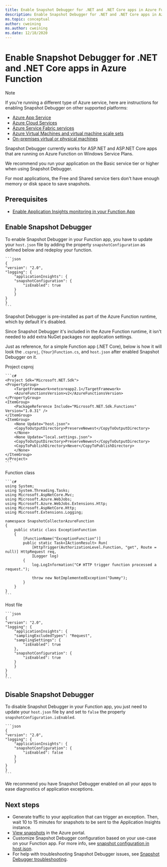 ```yaml
---
title: Enable Snapshot Debugger for .NET and .NET Core apps in Azure Function | Microsoft Docs
description: Enable Snapshot Debugger for .NET and .NET Core apps in Azure Function
ms.topic: conceptual
author: cweining
ms.author: cweining
ms.date: 12/18/2020
---
```


# Enable Snapshot Debugger for .NET and .NET Core apps in Azure Function

> [!NOTE]
> If you're running a different type of Azure service, here are instructions for enabling Snapshot Debugger on other supported platforms:
> * [Azure App Service](snapshot-debugger-appservice.md?toc=/azure/azure-monitor/toc.json)
> * [Azure Cloud Services](snapshot-debugger-vm.md?toc=/azure/azure-monitor/toc.json)
> * [Azure Service Fabric services](snapshot-debugger-vm.md?toc=/azure/azure-monitor/toc.json)
> * [Azure Virtual Machines and virtual machine scale sets](snapshot-debugger-vm.md?toc=/azure/azure-monitor/toc.json)
> * [On-premises virtual or physical machines](snapshot-debugger-vm.md?toc=/azure/azure-monitor/toc.json)

Snapshot Debugger currently works for ASP.NET and ASP.NET Core apps that are running on Azure Function on Windows Service Plans.

We recommend you run your application on the Basic service tier or higher when using Snapshot Debugger.

For most applications, the Free and Shared service tiers don't have enough memory or disk space to save snapshots.

## Prerequisites

* [Enable Application Insights monitoring in your Function App](https://docs.microsoft.com/azure/azure-functions/configure-monitoring#add-to-an-existing-function-app)

## Enable Snapshot Debugger

To enable Snapshot Debugger in your Function app, you have to update your `host.json` file by adding the property `snapshotConfiguration` as defined below and redeploy your function.

    ```json
    {
    "version": "2.0",
    "logging": {
        "applicationInsights": {
        "snapshotConfiguration": {
            "isEnabled": true
        }
        }
    }
    }
    ```

Snapshot Debugger is pre-installed as part of the Azure Function runtime, which by default it's disabled.

Since Snapshot Debugger it's included in the Azure Function runtime, it isn't needed to add extra NuGet packages nor application settings.

Just as reference, for a simple Function app (.NET Core), below is how it will look the `.csproj`, `{Your}Function.cs`, and `host.json` after enabled Snapshot Debugger on it.

Project csproj

    ```c#
    <Project Sdk="Microsoft.NET.Sdk">
    <PropertyGroup>
        <TargetFramework>netcoreapp2.1</TargetFramework>
        <AzureFunctionsVersion>v2</AzureFunctionsVersion>
    </PropertyGroup>
    <ItemGroup>
        <PackageReference Include="Microsoft.NET.Sdk.Functions" Version="1.0.31" />
    </ItemGroup>
    <ItemGroup>
        <None Update="host.json">
        <CopyToOutputDirectory>PreserveNewest</CopyToOutputDirectory>
        </None>
        <None Update="local.settings.json">
        <CopyToOutputDirectory>PreserveNewest</CopyToOutputDirectory>
        <CopyToPublishDirectory>Never</CopyToPublishDirectory>
        </None>
    </ItemGroup>
    </Project>
    ```

Function class

    ```c#
    using System;
    using System.Threading.Tasks;
    using Microsoft.AspNetCore.Mvc;
    using Microsoft.Azure.WebJobs;
    using Microsoft.Azure.WebJobs.Extensions.Http;
    using Microsoft.AspNetCore.Http;
    using Microsoft.Extensions.Logging;

    namespace SnapshotCollectorAzureFunction
    {
        public static class ExceptionFunction
        {
            [FunctionName("ExceptionFunction")]
            public static Task<IActionResult> Run(
                [HttpTrigger(AuthorizationLevel.Function, "get", Route = null)] HttpRequest req,
                ILogger log)
            {
                log.LogInformation("C# HTTP trigger function processed a request.");

                throw new NotImplementedException("Dummy");
            }
        }
    }
    ```

Host file

    ```json
    {
    "version": "2.0",
    "logging": {
        "applicationInsights": {
        "samplingExcludedTypes": "Request",
        "samplingSettings": {
            "isEnabled": true
        },
        "snapshotConfiguration": {
            "isEnabled": true
        }
        }
    }
    }
    ```

## Disable Snapshot Debugger

To disable Snapshot Debugger in your Function app, you just need to update your `host.json` file by and set to `false` the property `snapshotConfiguration.isEnabled`.

    ```json
    {
    "version": "2.0",
    "logging": {
        "applicationInsights": {
        "snapshotConfiguration": {
            "isEnabled": false
        }
        }
    }
    }
    ```

We recommend you have Snapshot Debugger enabled on all your apps to ease diagnostics of application exceptions.

## Next steps

- Generate traffic to your application that can trigger an exception. Then, wait 10 to 15 minutes for snapshots to be sent to the Application Insights instance.
- [View snapshots](snapshot-debugger.md?toc=/azure/azure-monitor/toc.json#view-snapshots-in-the-portal) in the Azure portal.
- Customize Snapshot Debugger configuration based on your use-case on your Function app. For more info, see [snapshot configuration in host.json](https://docs.microsoft.com/azure/azure-functions/functions-host-json#applicationinsightssnapshotconfiguration).
- For help with troubleshooting Snapshot Debugger issues, see [Snapshot Debugger troubleshooting](snapshot-debugger-troubleshoot.md?toc=/azure/azure-monitor/toc.json).